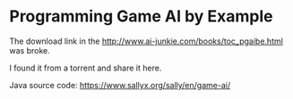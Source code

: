 # Programming Game AI by Example

The download link in the <http://www.ai-junkie.com/books/toc_pgaibe.html> was broke.

I found it from a torrent and share it here.

Java source code: https://www.sallyx.org/sally/en/game-ai/
